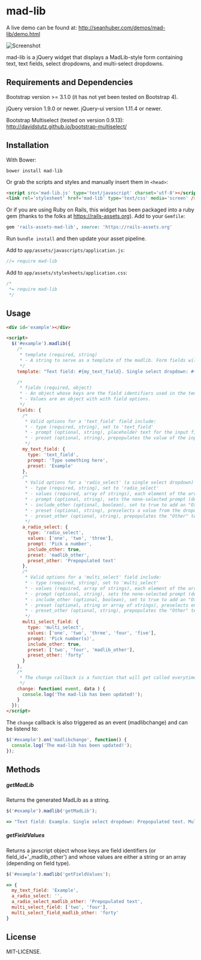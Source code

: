 mad-lib
==============

A live demo can be found at: http://seanhuber.com/demos/mad-lib/demo.html

![Screenshot](https://cdn.rawgit.com/seanhuber/mad-lib/master/screenshot.png)

mad-lib is a jQuery widget that displays a MadLib-style form containing text, text fields, select dropdowns, and multi-select dropdowns.

Requirements and Dependencies
----------------------------------

Bootstrap version >= 3.1.0 (it has not yet been tested on Bootstrap 4).

jQuery version 1.9.0 or newer.
jQuery-ui version 1.11.4 or newer.

Bootstrap Multiselect (tested on version 0.9.13): http://davidstutz.github.io/bootstrap-multiselect/

Installation
----------------------------------

With Bower:

```
bower install mad-lib
```

Or grab the scripts and styles and manually insert them in `<head>`:

```html
<script src='mad-lib.js' type='text/javascript' charset='utf-8'></script>
<link rel='stylesheet' href='mad-lib' type='text/css' media='screen' />
```

Or if you are using Ruby on Rails, this widget has been packaged into a ruby gem (thanks to the folks at https://rails-assets.org).  Add to your `Gemfile`:

```ruby
gem 'rails-assets-mad-lib', source: 'https://rails-assets.org'
```

Run `bundle install` and then update your asset pipeline.

Add to `app/assets/javascripts/application.js`:

```javascript
//= require mad-lib
```

Add to `app/assets/stylesheets/application.css`:

```css
/*
 *= require mad-lib
 */
```

Usage
----------------------------------

```html
<div id='example'></div>

<script>
  $('#example').madlib({
    /*
     * template (required, string)
     * - A string to serve as a template of the madlib. Form fields will be injected where "#{field_id}" field tags are found.
     */
    template: "Text field: #{my_text_field}. Single select dropdown: #{a_radio_select}. Multiselect dropdown: #{multi_select_field}",

    /*
     * fields (required, object)
     * - An object whose keys are the field identifiers used in the template.
     * - Values are an object with with field options.
     */
    fields: {
      /*
       * Valid options for a 'text_field' field include:
       * - type (required, string), set to 'text_field'
       * - prompt (optional, string), placeholder text for the input field
       * - preset (optional, string), prepopulates the value of the input field
       */
      my_text_field: {
        type: 'text_field',
        prompt: 'Type something here',
        preset: 'Example'
      },
      /*
       * Valid options for a 'radio_select' (a single select dropdown) field include:
       * - type (required, string), set to 'radio_select'
       * - values (required, array of strings), each element of the array represents a value option for the select dropdown
       * - prompt (optional, string), sets the none-selected prompt (defaults to "None selected")
       * - include_other (optional, boolean), set to true to add an "Other" option that when selected, will add a text field for custom entry
       * - preset (optional, string), preselects a value from the dropdown. To preselect "Other", set it to "madlib_other"
       * - preset_other (optional, string), prepopulates the "Other" text field that is displayed when a user selects "Other" from the dropdown
       */
      a_radio_select: {
        type: 'radio_select',
        values: ['one', 'two', 'three'],
        prompt: 'Pick a number',
        include_other: true,
        preset: 'madlib_other',
        preset_other: 'Prepopulated text'
      },
      /*
       * Valid options for a 'multi_select' field include:
       * - type (required, string), set to 'multi_select'
       * - values (required, array of strings), each element of the array represents a value option for the select dropdown
       * - prompt (optional, string), sets the none-selected prompt (defaults to "None selected")
       * - include_other (optional, boolean), set to true to add an "Other" option that when selected, will add a text field for custom entry
       * - preset (optional, string or array of strings), preselects one or more values from the dropdown. To preselect "Other", set it to "madlib_other"
       * - preset_other (optional, string), prepopulates the "Other" text field that is displayed when a user selects "Other" from the dropdown
       */
      multi_select_field: {
        type: 'multi_select',
        values: ['one', 'two', 'three', 'four', 'five'],
        prompt: 'Pick number(s)',
        include_other: true,
        preset: ['two', 'four', 'madlib_other'],
        preset_other: 'forty'
      }
    },
    /*
     * The change callback is a function that will get called everytime the user changes a dropdown option or the value of a text field.
     */
    change: function( event, data ) {
      console.log('The mad-lib has been updated!');
    }
  });
</script>
```

The `change` callback is also triggered as an event (madlibchange) and can be listend to:

```javascript
$('#example').on('madlibchange', function() {
  console.log('The mad-lib has been updated!');
});
```

Methods
----------------------------------

##### getMadLib

Returns the generated MadLib as a string.

```javascript
$('#example').madlib('getMadLib');

=> "Text field: Example. Single select dropdown: Prepopulated text. Multiselect dropdown: two, four, and forty"
```

##### getFieldValues

Returns a javscript object whose keys are field identifiers (or field_id+'_madlib_other') and whose values are either a string or an array (depending on field type).

```javascript
$('#example').madlib('getFieldValues');

=> {
  my_text_field: 'Example',
  a_radio_select: '',
  a_radio_select_madlib_other: 'Prepopulated text',
  multi_select_field: ['two', 'four'],
  multi_select_field_madlib_other: 'forty'
}
```

License
----------------------------------

MIT-LICENSE.
